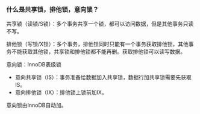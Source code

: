 ### 什么是共享锁，排他锁，意向锁？

共享锁（读锁/S锁）：多个事务共享一个锁，都可以访问数据，但是其他事务只读不写。

排他锁（写锁/X锁）：多个事务，排他锁同时只能有一个事务获取排他锁，其他事务不能获取其他锁，共享锁和排他锁都不能再删。获取排他锁可以读写数据。

意向锁：InnoDB表级锁

- 意向共享锁（IS）：事务准备给数据加入共享锁，数据行加共享锁需要先获取IS。
- 意向排他锁（IX）：排他锁上锁前加IX。

意向锁由InnoDB自动加。
